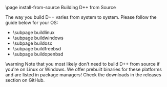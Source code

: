 \page install-from-source Building D++ from Source

The way you build D++ varies from system to system. Please follow the guide below for your OS:

* \subpage buildlinux
* \subpage buildwindows
* \subpage buildosx
* \subpage buildfreebsd
* \subpage buildopenbsd

\warning Note that you most likely don't need to build D++ from source if you're on Linux or Windows. We offer prebuilt binaries for these platforms and are listed in package managers! Check the downloads in the releases section on GitHub.
